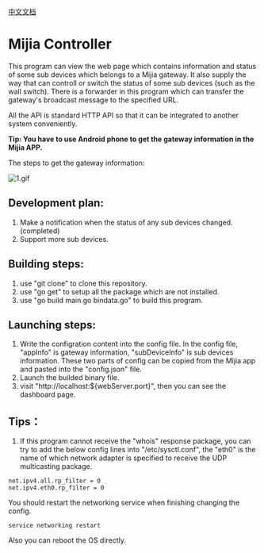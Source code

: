 [中文文档](README_zh_CN.md)

# Mijia Controller

This program can view the web page which contains information and status of some sub devices which belongs to a Mijia gateway. It also supply the way that can controll or switch the status of some sub devices (such as the wall switch). There is a forwarder in this program which can transfer the gateway's broadcast message to the specified URL. 

All the API is standard HTTP API so that it can be integrated to another system conveniently. 

**Tip: You have to use Android phone to get the gateway information in the Mijia APP.**

The steps to get the gateway information:

![1.gif][1]

## Development plan: 

1. Make a notification when the status of any sub devices changed. (completed)
2. Support more sub devices. 


## Building steps: 

1. use "git clone" to clone this repository. 
2. use "go get" to setup all the package which are not installed. 
3. use "go build main.go bindata.go" to build this program. 

## Launching steps: 

1. Write the configration content into the config file. In the config file, "appInfo" is gateway information, "subDeviceInfo" is sub devices information. These two parts of config can be copied from the Mijia app and pasted into the "config.json" file. 
2. Launch the builded binary file.
3. visit "http://localhost:${webServer.port}", then you can see the dashboard page. 

[1]: https://github.com/hotsun168/mijia-controller/raw/master/readme_images/1.gif

## Tips：
1. If this program cannot receive the "whois" response package, you can try to add the below config lines into "/etc/sysctl.conf", the "eth0" is the name of which network adapter is specified to receive the UDP multicasting package. 
```
net.ipv4.all.rp_filter = 0
net.ipv4.eth0.rp_filter = 0
```

You should restart the networking service when finishing changing the config. 
```
service networking restart
```

Also you can reboot the OS directly. 
